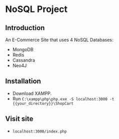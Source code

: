 # NoSQL Project

## Introduction

An E-Commerce Site that uses 4 NoSQL Databases:

- MongoDB
- Redis
- Cassandra
- Neo4J

## Installation

- Download XAMPP.
- Run `C:\xampp\php\php.exe -S localhost:3000 -t {{your_directory}}\ShopCart`

## Visit site
- `localhost:3000/index.php`

